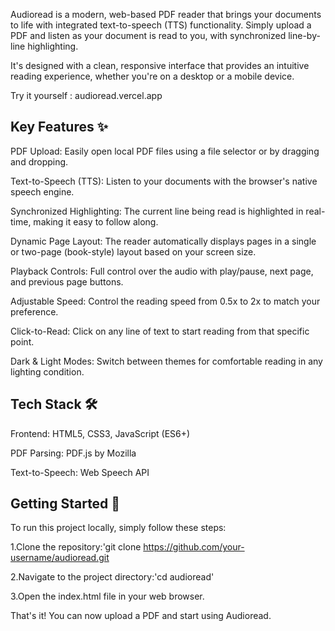 Audioread is a modern, web-based PDF reader that brings your documents to life with integrated text-to-speech (TTS) functionality. Simply upload a PDF and listen as your document is read to you, with synchronized line-by-line highlighting.

It's designed with a clean, responsive interface that provides an intuitive reading experience, whether you're on a desktop or a mobile device.

Try it yourself : audioread.vercel.app
## Key Features ✨
PDF Upload: Easily open local PDF files using a file selector or by dragging and dropping.

Text-to-Speech (TTS): Listen to your documents with the browser's native speech engine.

Synchronized Highlighting: The current line being read is highlighted in real-time, making it easy to follow along.

Dynamic Page Layout: The reader automatically displays pages in a single or two-page (book-style) layout based on your screen size.

Playback Controls: Full control over the audio with play/pause, next page, and previous page buttons.

Adjustable Speed: Control the reading speed from 0.5x to 2x to match your preference.

Click-to-Read: Click on any line of text to start reading from that specific point.

Dark & Light Modes: Switch between themes for comfortable reading in any lighting condition.

## Tech Stack 🛠️
Frontend: HTML5, CSS3, JavaScript (ES6+)

PDF Parsing: PDF.js by Mozilla

Text-to-Speech: Web Speech API

## Getting Started 🚀
To run this project locally, simply follow these steps:

1.Clone the repository:'git clone https://github.com/your-username/audioread.git

2.Navigate to the project directory:'cd audioread'

3.Open the index.html file in your web browser.

That's it! You can now upload a PDF and start using Audioread.
